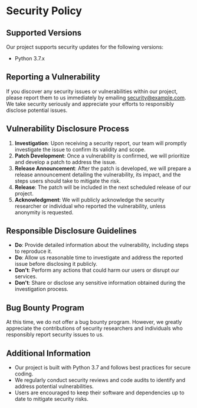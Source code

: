# Security Policy

## Supported Versions

Our project supports security updates for the following versions:

- Python 3.7.x

## Reporting a Vulnerability

If you discover any security issues or vulnerabilities within our project, please report them to us immediately by emailing [security@example.com](mailto:security@example.com). We take security seriously and appreciate your efforts to responsibly disclose potential issues.

## Vulnerability Disclosure Process

1. **Investigation**: Upon receiving a security report, our team will promptly investigate the issue to confirm its validity and scope.
2. **Patch Development**: Once a vulnerability is confirmed, we will prioritize and develop a patch to address the issue.
3. **Release Announcement**: After the patch is developed, we will prepare a release announcement detailing the vulnerability, its impact, and the steps users should take to mitigate the risk.
4. **Release**: The patch will be included in the next scheduled release of our project.
5. **Acknowledgment**: We will publicly acknowledge the security researcher or individual who reported the vulnerability, unless anonymity is requested.

## Responsible Disclosure Guidelines

- **Do**: Provide detailed information about the vulnerability, including steps to reproduce it.
- **Do**: Allow us reasonable time to investigate and address the reported issue before disclosing it publicly.
- **Don't**: Perform any actions that could harm our users or disrupt our services.
- **Don't**: Share or disclose any sensitive information obtained during the investigation process.

## Bug Bounty Program

At this time, we do not offer a bug bounty program. However, we greatly appreciate the contributions of security researchers and individuals who responsibly report security issues to us.

## Additional Information

- Our project is built with Python 3.7 and follows best practices for secure coding.
- We regularly conduct security reviews and code audits to identify and address potential vulnerabilities.
- Users are encouraged to keep their software and dependencies up to date to mitigate security risks.
